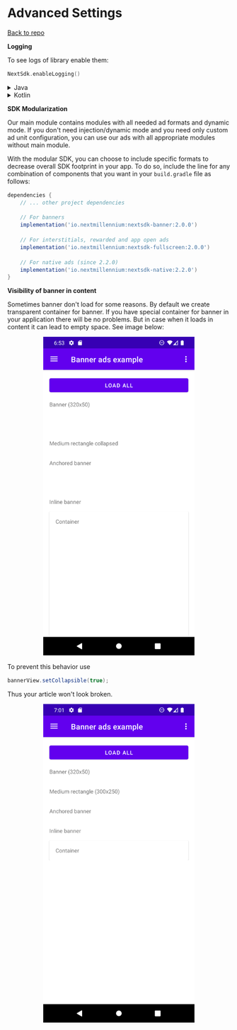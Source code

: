 
# Advanced Settings
[Back to repo](https://github.com/nextmillenniummedia/next-sdk-android-example/tree/main)

**Logging**

To see logs of library enable them:

```kotlin
NextSdk.enableLogging()
```

<details>

<summary>Java</summary>

```java
import io.nextmillennium.nextsdk.NextBannerView;

public class App extends Application {

    @Override
    public void onCreate() {
        super.onCreate();
        NextSdk.enableLogging();
        NextSdk.initialize(this, true);
    }
}
```

</details>

<details>
<summary>Kotlin</summary>

```kotlin
class App : Application() {

    override fun onCreate() {
        super.onCreate()
        NextSdk.enableLogging()
        NextSdk.initialize(this, true)
    }

}
```

</details>

**SDK Modularization**

Our main module contains modules with all needed ad formats and dynamic mode. If you don't need
injection/dynamic mode and you need only custom ad unit configuration, you can use our ads with all
appropriate modules without main module.

With the modular SDK, you can choose to include specific formats to decrease overall SDK footprint
in your app. To do so, include the line for any combination of components that you want in
your `build.gradle` file as follows:

```gradle
dependencies {
    // ... other project dependencies

    // For banners
    implementation('io.nextmillennium:nextsdk-banner:2.0.0')

    // For interstitials, rewarded and app open ads
    implementation('io.nextmillennium:nextsdk-fullscreen:2.0.0')

    // For native ads (since 2.2.0)
    implementation('io.nextmillennium:nextsdk-native:2.2.0')
}
```

**Visibility of banner in content**

Sometimes banner don't load for some reasons. By default we create transparent container for banner.
If you have special container for banner in your application there will be no problems. But in case
when it loads in content it can lead to empty space. See image below:

<p align="center">
<img src="https://github.com/nextmillenniummedia/next-sdk-android-example/blob/main/docs/assets/empty_space.png" height="720">
</p>

To prevent this behavior use

```java 
bannerView.setCollapsible(true);
```

Thus your article won't look broken.

<p align="center">
<img src="https://github.com/nextmillenniummedia/next-sdk-android-example/blob/main/docs/assets/collapsed.png" height="720">
</p>

